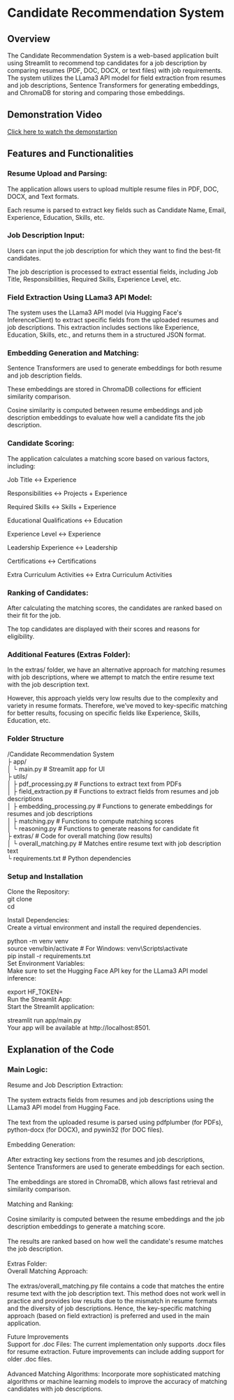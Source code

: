 # Candidate Recommendation System
## Overview
The Candidate Recommendation System is a web-based application built using Streamlit to recommend top candidates for a job description by comparing resumes (PDF, DOC, DOCX, or text files) with job requirements. The system utilizes the LLama3 API model for field extraction from resumes and job descriptions, Sentence Transformers for generating embeddings, and ChromaDB for storing and comparing those embeddings.

## Demonstration Video
[Click here to watch the demonstartion](https://www.youtube.com/watch?v=DWFs6aqknqw)

## Features and Functionalities
### Resume Upload and Parsing:

The application allows users to upload multiple resume files in PDF, DOC, DOCX, and Text formats.

Each resume is parsed to extract key fields such as Candidate Name, Email, Experience, Education, Skills, etc.

### Job Description Input:

Users can input the job description for which they want to find the best-fit candidates.

The job description is processed to extract essential fields, including Job Title, Responsibilities, Required Skills, Experience Level, etc.

### Field Extraction Using LLama3 API Model:

The system uses the LLama3 API model (via Hugging Face's InferenceClient) to extract specific fields from the uploaded resumes and job descriptions. This extraction includes sections like Experience, Education, Skills, etc., and returns them in a structured JSON format.

### Embedding Generation and Matching:

Sentence Transformers are used to generate embeddings for both resume and job description fields.

These embeddings are stored in ChromaDB collections for efficient similarity comparison.

Cosine similarity is computed between resume embeddings and job description embeddings to evaluate how well a candidate fits the job description.

### Candidate Scoring:

The application calculates a matching score based on various factors, including:

Job Title ↔ Experience

Responsibilities ↔ Projects + Experience

Required Skills ↔ Skills + Experience

Educational Qualifications ↔ Education

Experience Level ↔ Experience

Leadership Experience ↔ Leadership

Certifications ↔ Certifications

Extra Curriculum Activities ↔ Extra Curriculum Activities

### Ranking of Candidates:

After calculating the matching scores, the candidates are ranked based on their fit for the job.

The top candidates are displayed with their scores and reasons for eligibility.

### Additional Features (Extras Folder):

In the extras/ folder, we have an alternative approach for matching resumes with job descriptions, where we attempt to match the entire resume text with the job description text.

However, this approach yields very low results due to the complexity and variety in resume formats. Therefore, we’ve moved to key-specific matching for better results, focusing on specific fields like Experience, Skills, Education, etc.

### Folder Structure <br>
/Candidate Recommendation System <br>
├ app/ <br>
│   └ main.py                  # Streamlit app for UI <br>
├ utils/ <br>
│   ├ pdf_processing.py        # Functions to extract text from PDFs <br>
│   ├ field_extraction.py      # Functions to extract fields from resumes and job descriptions <br>
│   ├ embedding_processing.py  # Functions to generate embeddings for resumes and job descriptions <br>
│   ├ matching.py              # Functions to compute matching scores <br>
│   └ reasoning.py             # Functions to generate reasons for candidate fit <br>
├ extras/                      # Code for overall matching (low results) <br>
│   └ overall_matching.py      # Matches entire resume text with job description text <br>
└ requirements.txt             # Python dependencies <br>

### Setup and Installation <br>
Clone the Repository: <br>
git clone <your-repository-url> <br>
cd <your-project-directory> <br>

Install Dependencies: <br>
Create a virtual environment and install the required dependencies. <br>

python -m venv venv <br>
source venv/bin/activate  # For Windows: venv\Scripts\activate <br>
pip install -r requirements.txt <br>
Set Environment Variables: <br>
Make sure to set the Hugging Face API key for the LLama3 API model inference: <br>

export HF_TOKEN=<your-hugging-face-token> <br>
Run the Streamlit App: <br>
Start the Streamlit application: <br>

streamlit run app/main.py <br>
Your app will be available at http://localhost:8501. <br>

## Explanation of the Code
### Main Logic:
Resume and Job Description Extraction: <br>
<br>
The system extracts fields from resumes and job descriptions using the LLama3 API model from Hugging Face.<br>
<br>
The text from the uploaded resume is parsed using pdfplumber (for PDFs), python-docx (for DOCX), and pywin32 (for DOC files).<br>
<br>
Embedding Generation:<br>
<br>
After extracting key sections from the resumes and job descriptions, Sentence Transformers are used to generate embeddings for each section.<br>
<br>
The embeddings are stored in ChromaDB, which allows fast retrieval and similarity comparison.<br>
<br>
Matching and Ranking:<br>
<br>
Cosine similarity is computed between the resume embeddings and the job description embeddings to generate a matching score.<br>
<br>
The results are ranked based on how well the candidate's resume matches the job description.<br>
<br>
Extras Folder:<br>
Overall Matching Approach:<br>
<br>
The extras/overall_matching.py file contains a code that matches the entire resume text with the job description text. This method does not work well in practice and provides low results due to the mismatch in resume formats and the diversity of job descriptions. Hence, the key-specific matching approach (based on field extraction) is preferred and used in the main application. <br>

Future Improvements <br>
Support for .doc Files: The current implementation only supports .docx files for resume extraction. Future improvements can include adding support for older .doc files. <br>
<br>
Advanced Matching Algorithms: Incorporate more sophisticated matching algorithms or machine learning models to improve the accuracy of matching candidates with job descriptions.<br>
